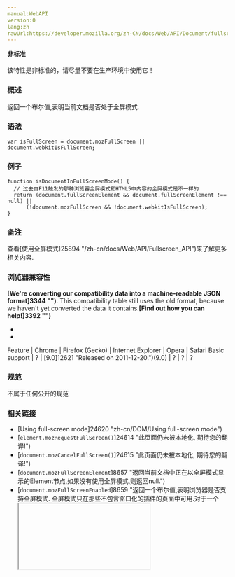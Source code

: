 ```yaml
---
manual:WebAPI
version:0
lang:zh
rawUrl:https://developer.mozilla.org/zh-CN/docs/Web/API/Document/fullscreen
---
```






**非标准**<br></br>该特性是非标准的，请尽量不要在生产环境中使用它！



### 概述<a name="Summary"></a>


返回一个布尔值,表明当前文档是否处于全屏模式.


### 语法<a name="Syntax"></a>

```
var isFullScreen = document.mozFullScreen || document.webkitIsFullScreen;
```

### 例子<a name="Example"></a>

```
function isDocumentInFullScreenMode() {
  // 过去由F11触发的那种浏览器全屏模式和HTML5中内容的全屏模式是不一样的
  return (document.fullScreenElement && document.fullScreenElement !== null) ||    
      (!document.mozFullScreen && !document.webkitIsFullScreen);                 
}
```

### 备注<a name="备注"></a>


查看[使用全屏模式]25894 "/zh-cn/docs/Web/API/Fullscreen_API")来了解更多相关内容.


### 浏览器兼容性<a name="Specification"></a>


**[We&#39;re converting our compatibility data into a machine-readable JSON format]3344 "")**. This compatibility table still uses the old format, because we haven&#39;t yet converted the data it contains.**[Find out how you can help!]3392 "")**


* 
* 
Feature | Chrome | Firefox (Gecko) | Internet Explorer | Opera | Safari 
Basic support | ? | [9.0]12621 "Released on 2011-12-20.")(9.0) | ? | ? | ? 




### 规范<a name="Specification"></a>


不属于任何公开的规范


### 相关链接<a name="相关链接"></a>

* [Using full-screen mode]24620 "zh-cn/DOM/Using full-screen mode")
* [`element.mozRequestFullScreen()`]24614 "此页面仍未被本地化, 期待您的翻译!")
* [`document.mozCancelFullScreen()`]24615 "此页面仍未被本地化, 期待您的翻译!")
* [`document.mozFullScreenElement`]8657 "返回当前文档中正在以全屏模式显示的Element节点,如果没有使用全屏模式,则返回null.")
* [`document.mozFullScreenEnabled`]8659 "返回一个布尔值,表明浏览器是否支持全屏模式. 全屏模式只在那些不包含窗口化的插件的页面中可用.对于一个<iframe>元素中的页面,则它必需拥有mozallowfullscreen属性.")
* [`:-moz-full-screen`]24617 "此页面仍未被本地化, 期待您的翻译!")
* `[mozallowfullscreen]24619 "")`



## 文档标签和贡献者
**此页面的贡献者：**[codeofjackie]25895 ""),[teoli]160 ""),[AshfaqHossain]4944 ""),[ziyunfei]61 "")
**最后编辑者:**[codeofjackie]25895 ""),<time>May 30, 2018, 9:25:13 PM</time>


